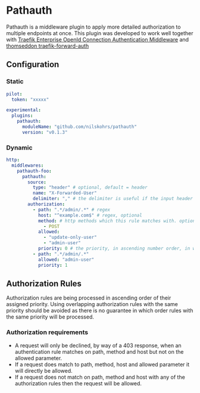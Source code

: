 # Pathauth
Pathauth is a middleware plugin to apply more detailed authorization to multiple endpoints at once. This plugin was developed to work well together with [Traefik Enterprise OpenId Connection Authentication Middleware](https://doc.traefik.io/traefik-enterprise/middlewares/oidc) and [thomseddon traefik-forward-auth](https://github.com/thomseddon/traefik-forward-auth)

## Configuration

### Static

```yaml
pilot:
  token: "xxxxx"

experimental:
  plugins:
    pathauth:
      moduleName: "github.com/nilskohrs/pathauth"
      version: "v0.1.3"
```

### Dynamic

```yaml
http:
  middlewares:
    pathauth-foo:
      pathauth:
        source:
          type: "header" # optional, default = header
          name: "X-Forwarded-User"
          delimiter: "," # the delimiter is useful if the input header has multiple values, for example roles. We can then check if the request meets any of the values from the headers. optional
        authorization:
          - path: ".*/admin/.*" # regex
            host: "^example.com$" # regex, optional
            method: # http methods which this rule matches with. optional, default = all methods
              - POST
            allowed: 
              - "update-only-user"
              - "admin-user"
            priority: 0 # the priority, in ascending number order, in which the authorization rule will be checked. optional, default = 0
          - path: ".*/admin/.*"
            allowed: "admin-user"
            priority: 1
```

## Authorization Rules
Authorization rules are being processed in ascending order of their assigned priority. Using overlapping authorization rules with the same priority should be avoided as there is no guarantee in which order rules with the same priority will be processed.

### Authorization requirements
* A request will only be declined, by way of a 403 response, when an authentication rule matches on path, method and host but not on the allowed parameter.
* If a request does match to path, method, host and allowed parameter it will directly be allowed. 
* If a request does not match on path, method and host with any of the authorization rules then the request will be allowed.